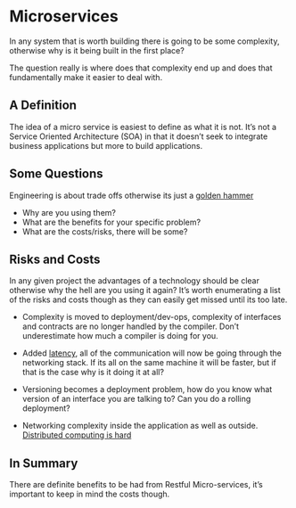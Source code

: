 # Microservices

In any system that is worth building there is going to be some complexity, otherwise why is it being built in the first place?

The question really is where does that complexity end up and does that fundamentally make it easier to deal with.

## A Definition
The idea of a micro service is easiest to define as what it is not. It’s not a Service Oriented Architecture (SOA) in that it doesn’t seek to integrate business applications but more to build applications.

## Some Questions
Engineering is about trade offs otherwise its just a [golden hammer](https://en.wikipedia.org/wiki/Law_of_the_instrument)

* Why are you using them?
* What are the benefits for your specific problem?
* What are the costs/risks, there will be some?

## Risks and Costs
In any given project the advantages of a technology should be clear otherwise why the hell are you using it again? It’s worth enumerating a list of the risks and costs though as they can easily get missed until its too late.

* Complexity is moved to deployment/dev-ops, complexity of interfaces and contracts are no longer handled by the compiler. Don’t underestimate how much a compiler is doing for you.

* Added [latency](/rulesoftheroad.html), all of the communication will now be going through the networking stack. If its all on the same machine it will be faster, but if that is the case why is it doing it at all?

* Versioning becomes a deployment problem, how do you know what version of an interface you are talking to? Can you do a rolling deployment?

* Networking complexity inside the application as well as outside.  [Distributed computing is hard](https://en.wikipedia.org/wiki/Fallacies_of_distributed_computing)

## In Summary
There are definite benefits to be had from Restful Micro-services, it’s important to keep in mind the costs though.